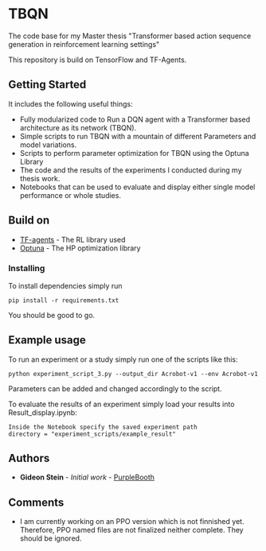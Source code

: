 # TBQN
The code base for my Master thesis "Transformer based action sequence generation in reinforcement learning settings"


This repository is build on TensorFlow and TF-Agents.

## Getting Started

It includes the following useful things: 

  - Fully modularized code to Run a DQN agent with a Transformer based architecture as its network  (TBQN). 
  - Simple scripts to run TBQN with a mountain of different Parameters and model variations.
  - Scripts to perform parameter optimization for TBQN using the Optuna Library
  - The code and the results of the experiments I conducted during my thesis work.
  - Notebooks that can be used to evaluate and display either single model performance or whole studies.


## Build on

* [TF-agents](https://github.com/tensorflow/agents) - The  RL library used
* [Optuna](https://optuna.org/) - The HP optimization library

### Installing

To install dependencies simply run

```
pip install -r requirements.txt
```
You should be good to go. 


  
  
## Example usage

 To run an experiment or a study simply run one of the scripts like this: 
 ```
 python experiment_script_3.py --output_dir Acrobot-v1 --env Acrobot-v1   
  ```
  Parameters can be added and changed accordingly to the script.
  
 
 To evaluate the results of an experiment simply load your results into Result_display.ipynb:
 ```
 Inside the Notebook specify the saved experiment path
 directory = "experiment_scripts/example_result"
 ```
 
 ## Authors

* **Gideon Stein** - *Initial work* - [PurpleBooth](https://github.com/Gideon-Stein)



## Comments

* I am currently working on an PPO version which is not finnished yet. Therefore, PPO named files are not finalized neither complete. They should be ignored.
 
 
 

